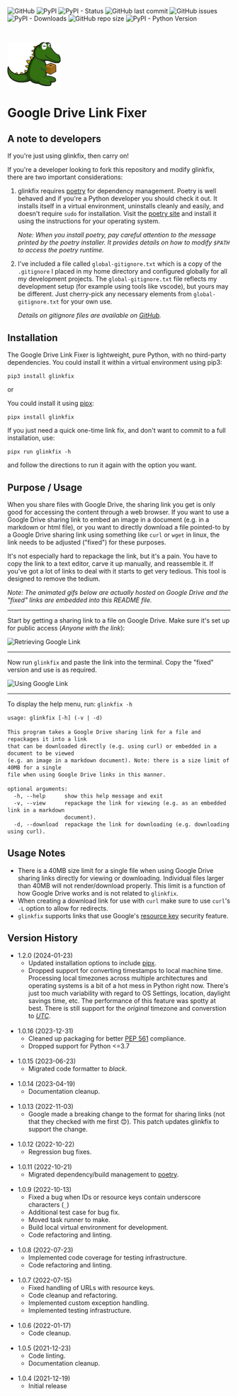 ![GitHub](https://img.shields.io/github/license/geozeke/glinkfix)
![PyPI](https://img.shields.io/pypi/v/glinkfix)
![PyPI - Status](https://img.shields.io/pypi/status/glinkfix)
![GitHub last commit](https://img.shields.io/github/last-commit/geozeke/glinkfix)
![GitHub issues](https://img.shields.io/github/issues/geozeke/glinkfix)
![PyPI - Downloads](https://img.shields.io/pypi/dm/glinkfix)
![GitHub repo size](https://img.shields.io/github/repo-size/geozeke/glinkfix)
![PyPI - Python Version](https://img.shields.io/pypi/pyversions/glinkfix)

<br>

<img src="https://github.com/geozeke/glinkfix/blob/main/assets/logo.png?raw=true"
alt="Dinobox logo" width="120"/>

# Google Drive Link Fixer

## A note to developers

If you're just using glinkfix, then carry on!

If you're a developer looking to fork this repository and modify glinkfix,
there are two important considerations:

1. glinkfix requires [poetry](https://python-poetry.org/) for dependency
   management. Poetry is well behaved and if you're a Python developer you
   should check it out. It installs itself in a virtual environment, uninstalls
   cleanly and easily, and doesn't require `sudo` for installation. Visit the
   [poetry site](https://python-poetry.org/) and install it using the
   instructions for your operating system.

   *Note: When you install poetry, pay careful attention to the message printed
   by the poetry installer. It provides details on how to modify `$PATH` to
   access the poetry runtime.*

2. I've included a file called `global-gitignore.txt` which is a copy of the
   `.gitignore` I placed in my home directory and configured globally for all
   my development projects. The `global-gitignore.txt` file reflects my
   development setup (for example using tools like vscode), but yours may be
   different. Just cherry-pick any necessary elements from
   `global-gitignore.txt` for your own use.

   *Details on gitignore files are available on
   [GitHub](https://docs.github.com/en/get-started/getting-started-with-git/ignoring-files).*

## Installation

The Google Drive Link Fixer is lightweight, pure Python, with no third-party
dependencies. You could install it within a virtual environment using pip3:

```text
pip3 install glinkfix  
```

or

You could install it using [pipx](https://pipx.pypa.io/stable/):

```text
pipx install glinkfix
```

If you just need a quick one-time link fix, and don't want to commit to
a full installation, use:

```text
pipx run glinkfix -h
```

and follow the directions to run it again with the option you want.

## Purpose / Usage

When you share files with Google Drive, the sharing link you get is only good
for accessing the content through a web browser. If you want to use a Google
Drive sharing link to embed an image in a document (e.g. in a markdown or html
file), or you want to directly download a file pointed-to by a Google Drive
sharing link using something like `curl` or `wget` in linux, the link needs to
be adjusted ("fixed") for these purposes.

It's not especially hard to repackage the link, but it's a pain. You have to
copy the link to a text editor, carve it up manually, and reassemble it. If
you've got a lot of links to deal with it starts to get very tedious. This tool
is designed to remove the tedium.

*Note: The animated gifs below are actually hosted on Google Drive and the
"fixed" links are embedded into this README file.*

---

Start by getting a sharing link to a file on Google Drive. Make sure it's set
up for public access (*Anyone with the link*):

![Retrieving Google Link](https://drive.google.com/uc?export=view&id=1BJ5cR04cSzHa4xMIPApjLXv0IHPDu9U2)

---

Now run `glinkfix` and paste the link into the terminal. Copy the "fixed"
version and use is as required.

![Using Google Link](https://drive.google.com/uc?export=view&id=1wrrGh-cm_Hf7hH5WN_aCO-wwxIsrk6j5)

---

To display the help menu, run: `glinkfix -h`

```text
usage: glinkfix [-h] (-v | -d)

This program takes a Google Drive sharing link for a file and repackages it into a link
that can be downloaded directly (e.g. using curl) or embedded in a document to be viewed
(e.g. an image in a markdown document). Note: there is a size limit of 40MB for a single
file when using Google Drive links in this manner.

optional arguments:
  -h, --help      show this help message and exit
  -v, --view      repackage the link for viewing (e.g. as an embedded link in a markdown
                  document).
  -d, --download  repackage the link for downloading (e.g. downloading using curl).
```

## Usage Notes

* There is a 40MB size limit for a single file when using Google Drive sharing
  links directly for viewing or downloading. Individual files larger than 40MB
  will not render/download properly. This limit is a function of how Google
  Drive works and is not related to `glinkfix`.
* When creating a download link for use with `curl` make sure to use `curl`'s
  `-L` option to allow for redirects.
* `glinkfix` supports links that use Google's [resource
  key](https://support.google.com/a/answer/10685032) security feature.

## Version History

* 1.2.0 (2024-01-23)
  * Updated installation options to include [pipx](https://pipx.pypa.io/stable/).
  * Dropped support for converting timestamps to local machine time.
    Processing local timezones across multiple architectures and
    operating systems is a bit of a hot mess in Python right now.
    There's just too much variability with regard to OS Settings,
    location, daylight savings time, etc. The performance of this
    feature was spotty at best. There is still support for the
    *original* timezone and converstion to
    [*UTC*](https://en.wikipedia.org/wiki/Coordinated_Universal_Time).<br><br>
* 1.0.16 (2023-12-31)
  * Cleaned up packaging for better [PEP
  561](https://peps.python.org/pep-0561/) compliance.
  * Dropped support for Python <=3.7
  <br><br>
* 1.0.15 (2023-06-23)
  * Migrated code formatter to *black*.
  <br><br>
* 1.0.14 (2023-04-19)
  * Documentation cleanup.
  <br><br>
* 1.0.13 (2022-11-03)
  * Google made a breaking change to the format for sharing links (not that
    they checked with me first 😊). This patch updates glinkfix to support the
    change.
  <br><br>
* 1.0.12 (2022-10-22)
  * Regression bug fixes.
  <br><br>
* 1.0.11 (2022-10-21)
  * Migrated dependency/build management to [poetry](https://python-poetry.org/).
  <br><br>
* 1.0.9 (2022-10-13)
  * Fixed a bug when IDs or resource keys contain underscore characters (`_`)
  * Additional test case for bug fix.
  * Moved task runner to make.
  * Build local virtual environment for development.
  * Code refactoring and linting.
  <br><br>
* 1.0.8 (2022-07-23)
  * Implemented code coverage for testing infrastructure.
  * Code refactoring and linting.
  <br><br>
* 1.0.7 (2022-07-15)
  * Fixed handling of URLs with resource keys.
  * Code cleanup and refactoring.
  * Implemented custom exception handling.
  * Implemented testing infrastructure.<br><br>
* 1.0.6 (2022-01-17)
  * Code cleanup.<br><br>
* 1.0.5 (2021-12-23)
  * Code linting.
  * Documentation cleanup.<br><br>
* 1.0.4 (2021-12-19)
  * Initial release<br>
